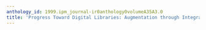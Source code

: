 ```yaml
---
anthology_id: 1999.ipm_journal-ir0anthology0volumeA35A3.0
title: 'Progress Toward Digital Libraries: Augmentation through Integration'
---
```

